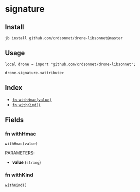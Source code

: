# signature


## Install

```
jb install github.com/crdsonnet/drone-libsonnet@master
```

## Usage

```jsonnet
local drone = import "github.com/crdsonnet/drone-libsonnet";

drone.signature.<attribute>

```


## Index

* [`fn withHmac(value)`](#fn-withhmac)
* [`fn withKind()`](#fn-withkind)

## Fields

### fn withHmac

```jsonnet
withHmac(value)
```

PARAMETERS:

* **value** (`string`)


### fn withKind

```jsonnet
withKind()
```


